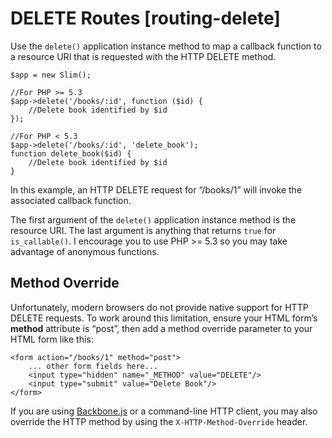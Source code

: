 # DELETE Routes [routing-delete] #

Use the `delete()` application instance method to map a callback function to a resource URI that is requested with the HTTP DELETE method.

    $app = new Slim();

    //For PHP >= 5.3
    $app->delete('/books/:id', function ($id) {
        //Delete book identified by $id
    });

    //For PHP < 5.3
    $app->delete('/books/:id', 'delete_book');
    function delete_book($id) {
        //Delete book identified by $id
    }

In this example, an HTTP DELETE request for “/books/1” will invoke the associated callback function.

The first argument of the `delete()` application instance method is the resource URI. The last argument is anything that returns `true` for `is_callable()`. I encourage you to use PHP >= 5.3 so you may take advantage of anonymous functions.

## Method Override ##

Unfortunately, modern browsers do not provide native support for HTTP DELETE requests. To work around this limitation, ensure your HTML form’s **method** attribute is “post”, then add a method override parameter to your HTML form like this:

    <form action="/books/1" method="post">
        ... other form fields here...
        <input type="hidden" name="_METHOD" value="DELETE"/>
        <input type="submit" value="Delete Book"/>
    </form>

If you are using [Backbone.js](http://documentcloud.github.com/backbone/) or a command-line HTTP client, you may also override the HTTP method by using the `X-HTTP-Method-Override` header.
